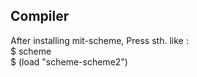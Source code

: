 <h2>Compiler<br></h2>
After installing mit-scheme, Press sth. like : <br>
$ scheme  <br>
$ (load "scheme-scheme2")   <br>
